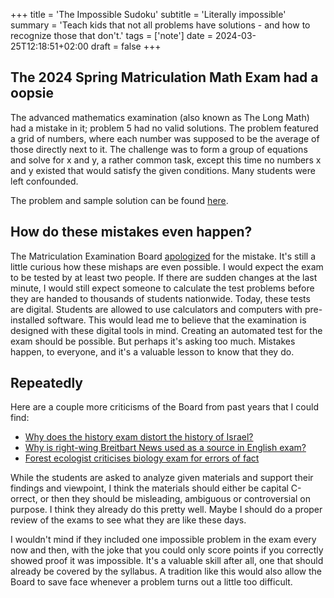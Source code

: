 +++
title = 'The Impossible Sudoku'
subtitle = 'Literally impossible'
summary = 'Teach kids that not all problems have solutions - and how to recognize those that don&#39;t.'
tags = ['note']
date = 2024-03-25T12:18:51+02:00
draft = false
+++

## The 2024 Spring Matriculation Math Exam had a oopsie
The advanced mathematics examination (also known as The Long Math) had a mistake in it; problem 5 had no valid solutions. The problem featured a grid of numbers, where each number was supposed to be the average of those directly next to it. The challenge was to form a group of equations and solve for x and y, a rather common task, except this time no numbers x and y existed that would satisfy the given conditions. Many students were left confounded.

The problem and sample solution can be found [here](https://files.mafy.fi/Yo-mallivastaukset/2024K/pmyo_k24.pdf#section*.6).

## How do these mistakes even happen?
The Matriculation Examination Board [apologized](https://www.hs.fi/kotimaa/art-2000010308578.html) for the mistake. It's still a little curious how these mishaps are even possible. I would expect the exam to be tested by at least two people. If there are sudden changes at the last minute, I would still expect someone to calculate the test problems before they are handed to thousands of students nationwide. Today, these tests are digital. Students are allowed to use calculators and computers with pre-installed software. This would lead me to believe that the examination is designed with these digital tools in mind. Creating an automated test for the exam should be possible. But perhaps it's asking too much. Mistakes happen, to everyone, and it's a valuable lesson to know that they do.

## Repeatedly
Here are a couple more criticisms of the Board from past years that I could find:
- [Why does the history exam distort the history of Israel?](https://www.seurakuntalainen.fi/blogit/miksi-syksyn-ylioppilaskoe-vaaristelee-israelin-historiaa/)
- [Why is right-wing Breitbart News used as a source in English exam?](https://www.hs.fi/kotimaa/art-2000005364174.html)
- [Forest ecologist criticises biology exam for errors of fact](https://yle.fi/a/3-12384203)

While the students are asked to analyze given materials and support their findings and viewpoint, I think the materials should either be capital C-orrect, or then they should be misleading, ambiguous or controversial on purpose. I think they already do this pretty well. Maybe I should do a proper review of the exams to see what they are like these days.

I wouldn't mind if they included one impossible problem in the exam every now and then, with the joke that you could only score points if you correctly showed proof it was impossible. It's a valuable skill after all, one that should already be covered by the syllabus. A tradition like this would also allow the Board to save face whenever a problem turns out a little too difficult.